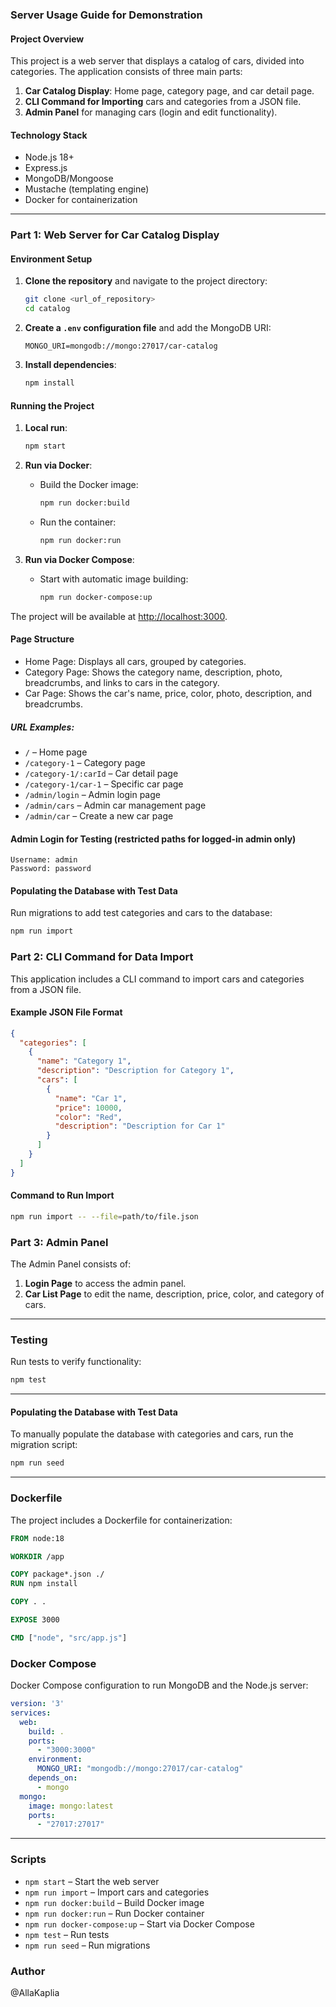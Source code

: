### Server Usage Guide for Demonstration

#### Project Overview

This project is a web server that displays a catalog of cars, divided into categories. The application consists of three main parts:
1. **Car Catalog Display**: Home page, category page, and car detail page.
2. **CLI Command for Importing** cars and categories from a JSON file.
3. **Admin Panel** for managing cars (login and edit functionality).

#### Technology Stack
- Node.js 18+
- Express.js
- MongoDB/Mongoose
- Mustache (templating engine)
- Docker for containerization

---

### Part 1: Web Server for Car Catalog Display

#### Environment Setup

1. **Clone the repository** and navigate to the project directory:
   ```bash
   git clone <url_of_repository>
   cd catalog
   ```

2. **Create a `.env` configuration file** and add the MongoDB URI:
   ```
   MONGO_URI=mongodb://mongo:27017/car-catalog
   ```

3. **Install dependencies**:
   ```bash
   npm install
   ```

#### Running the Project

1. **Local run**:
   ```bash
   npm start
   ```

2. **Run via Docker**:
   - Build the Docker image:
     ```bash
     npm run docker:build
     ```
   - Run the container:
     ```bash
     npm run docker:run
     ```

3. **Run via Docker Compose**:
   - Start with automatic image building:
     ```bash
     npm run docker-compose:up
     ```

The project will be available at [http://localhost:3000](http://localhost:3000).

#### Page Structure

- Home Page: Displays all cars, grouped by categories.
- Category Page: Shows the category name, description, photo, breadcrumbs, and links to cars in the category.
- Car Page: Shows the car's name, price, color, photo, description, and breadcrumbs.

##### URL Examples:
- `/` – Home page
- `/category-1` – Category page
- `/category-1/:carId` – Car detail page
- `/category-1/car-1` – Specific car page
- `/admin/login` – Admin login page
- `/admin/cars` – Admin car management page
- `/admin/car` – Create a new car page

#### Admin Login for Testing (restricted paths for logged-in admin only)
`Username: admin`  
`Password: password`

#### Populating the Database with Test Data

Run migrations to add test categories and cars to the database:
```bash
npm run import
```

### Part 2: CLI Command for Data Import

This application includes a CLI command to import cars and categories from a JSON file.

#### Example JSON File Format
```json
{
  "categories": [
    {
      "name": "Category 1",
      "description": "Description for Category 1",
      "cars": [
        {
          "name": "Car 1",
          "price": 10000,
          "color": "Red",
          "description": "Description for Car 1"
        }
      ]
    }
  ]
}
```

#### Command to Run Import

```bash
npm run import -- --file=path/to/file.json
```

### Part 3: Admin Panel

The Admin Panel consists of:
1. **Login Page** to access the admin panel.
2. **Car List Page** to edit the name, description, price, color, and category of cars.

---

### Testing

Run tests to verify functionality:
```bash
npm test
```

---

#### Populating the Database with Test Data

To manually populate the database with categories and cars, run the migration script:

```bash
npm run seed
```

---

### Dockerfile

The project includes a Dockerfile for containerization:

```Dockerfile
FROM node:18

WORKDIR /app

COPY package*.json ./
RUN npm install

COPY . .

EXPOSE 3000

CMD ["node", "src/app.js"]
```

### Docker Compose

Docker Compose configuration to run MongoDB and the Node.js server:

```yaml
version: '3'
services:
  web:
    build: .
    ports:
      - "3000:3000"
    environment:
      MONGO_URI: "mongodb://mongo:27017/car-catalog"
    depends_on:
      - mongo
  mongo:
    image: mongo:latest
    ports:
      - "27017:27017"
```

---

### Scripts

- `npm start` – Start the web server
- `npm run import` – Import cars and categories
- `npm run docker:build` – Build Docker image
- `npm run docker:run` – Run Docker container
- `npm run docker-compose:up` – Start via Docker Compose
- `npm test` – Run tests
- `npm run seed` – Run migrations

### Author
@AllaKaplia